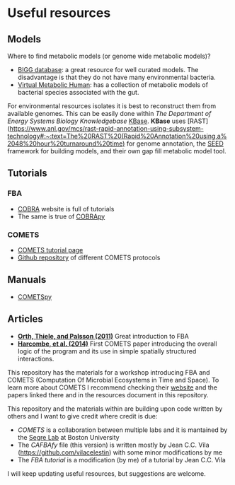 # Useful resources 
## Models
Where to find metabolic models (or genome wide metabolic models)?
- [BIGG database](http://bigg.ucsd.edu/): a great resource for well curated models. The disadvantage is that they do not have many environmental bacteria. 
- [Virtual Metabolic Human](https://www.vmh.life/#microbes/search): has a collection of metabolic models of bacterial species associated with the gut.  

For environmental resources isolates it is best to reconstruct them from available genomes. This can be easily done within *The Department of Energy Systems Biology Knowledgebase* [KBase](https://narrative.kbase.us/#catalog/apps/fba_tools/build_metabolic_model/release). **KBase** uses [RAST](https://www.anl.gov/mcs/rast-rapid-annotation-using-subsystem-technology#:~:text=The%20RAST%20(Rapid%20Annotation%20using,a%2048%20hour%20turnaround%20time) for genome annotation, the [SEED](https://modelseed.org/) framework for building models, and their own gap fill metabolic model tool. 

## Tutorials

### FBA 
- [COBRA](https://opencobra.github.io/cobratoolbox/latest/index.html) website is full of tutorials 
- The same is true of [COBRApy](https://cobrapy.readthedocs.io/en/latest/getting_started.html)

### COMETS
- [COMETS tutorial page](https://segrelab.github.io/comets-manual/)
- [Github repository](https://github.com/segrelab/COMETS_Protocols/tree/master/COMETS_protocols) of different COMETS protocols

## Manuals 
- [COMETSpy](https://cometspy.readthedocs.io/en/latest/index.html)

## Articles 
- **[Orth, Thiele, and Palsson (2011)](https://www.ncbi.nlm.nih.gov/pmc/articles/PMC3108565/)** Great introduction to FBA
- **[Harcombe, et al. (2014)](https://www.ncbi.nlm.nih.gov/pmc/articles/PMC4097880/)** First COMETS paper introducing the overall logic of the program and its use in simple spatially structured interactions. 




This repository has the materials for a workshop introducing FBA and COMETS (Computation Of Microbial Ecosystems in Time and Space). To learn more about COMETS I recommend checking their [website](https://www.runcomets.org/home) and the papers linked there and in the resources document in this repository.

This repository and the materials within are building upon code written by others and I want to give credit where credit is due: 
- *COMETS* is a collaboration between multiple labs and it is mantained by the [Segre Lab](https://github.com/segrelab/comets) at Boston University
- The *CAFBAfy* file (this version) is written mostly by Jean C.C. Vila (https://github.com/vilacelestin) with some minor modifications by me 
- The *FBA tutorial* is a modification (by me) of a tutorial by Jean C.C. Vila

I will keep updating useful resources, but suggestions are welcome. 

